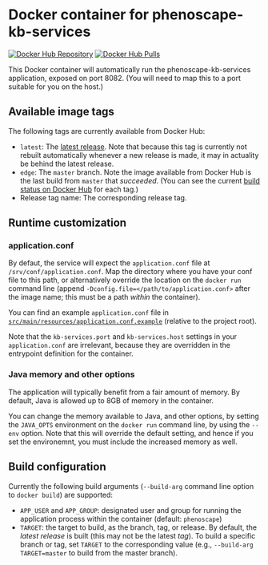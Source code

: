 # Docker container for phenoscape-kb-services

[![Docker Hub Repository](https://img.shields.io/docker/automated/phenoscape/phenoscape-kb-services.svg)](https://hub.docker.com/r/phenoscape-kb-services/) [![Docker Hub Pulls](https://img.shields.io/docker/pulls/phenoscape-kb-services.svg)](https://hub.docker.com/r/phenoscape-kb-services/)

This Docker container will automatically run the phenoscape-kb-services application, exposed on port 8082. (You will need to map this to a port suitable for you on the host.)

## Available image tags
The following tags are currently available from Docker Hub:
* `latest`: The [latest release]. Note that because this tag is currently not rebuilt automatically whenever a new release is made, it may in actuality be behind the latest release.
* `edge`: The `master` branch. Note the image available from Docker Hub is the last build from `master` that _succeeded_. (You can see the current [build status on Docker Hub] for each tag.)
* Release tag name: The corresponding release tag.

## Runtime customization

### application.conf
By defaut, the service will expect the `application.conf` file at `/srv/conf/application.conf`. Map the directory where you have your conf file to this path, or alternatively override the location on the `docker run` command line (append `-Dconfig.file=</path/to/application.conf>` after the image name; this must be a path _within_ the container).

You can find an example `application.conf` file in [`src/main/resources/application.conf.example`](../src/main/resources/application.conf.example) (relative to the project root).

Note that the `kb-services.port` and `kb-services.host` settings in your `application.conf` are irrelevant, because they are overridden in the entrypoint definition for the container.

### Java memory and other options
The application will typically benefit from a fair amount of memory. By default, Java is allowed up to 8GB of memory in the container.

You can change the memory available to Java, and other options, by setting the `JAVA_OPTS` environment on the `docker run` command line, by using the `--env` option. Note that this will override the default setting, and hence if you set the environemnt, you must include the increased memory as well.

## Build configuration

Currently the following build arguments (`--build-arg` command line option to `docker build`) are supported:

* `APP_USER` and `APP_GROUP`: designated user and group for running
  the application process within the container (default: `phenoscape`)
* `TARGET`: the target to build, as the branch, tag, or release. By default,
  the _latest release_ is built (this may not be the latest _tag_). To build
  a specific branch or tag, set `TARGET` to the corresponding value (e.g.,
  `--build-arg TARGET=master` to build from the master branch).

[latest release]: https://github.com/phenoscape/phenoscape-kb-services/releases/latest
[build status on Docker Hub]: https://hub.docker.com/r/phenoscape/phenoscape-kb-services/builds/
